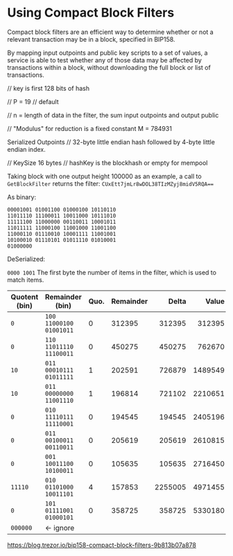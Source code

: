 # Using Compact Block Filters

Compact block filters are an efficient way to determine whether or not
a relevant transaction may be in a block, specified in BIP158.

By mapping input outpoints and public key scripts to a set of values, a 
service is able to test whether any of those data may be affected by 
transactions within a block, without downloading the full block or list of transactions.


// key is first 128 bits of hash

// P = 19 // default 

// n = length of data in the filter, the sum input outpoints and output public 

// "Modulus" for reduction is a fixed constant
M = 784931


Serialized Outpoints
// 32-byte little endian hash followed by 4-byte little endian index.


// KeySize 16 bytes
// hashKey is the blockhash or empty for mempool


Taking block with one output height 100000 as an example, a call to `GetBlockFilter` returns
the filter: `CUxEtt7jmLr8wDOL38TIzMZyj8midV5RQA==`

As binary:

    00001001 01001100 01000100 10110110 
    11011110 11100011 10011000 10111010 
    11111100 11000000 00110011 10001011 
    11011111 11000100 11001000 11001100 
    11000110 01110010 10001111 11001001 
    10100010 01110101 01011110 01010001 
    01000000

DeSerialized:

`0000 1001`  The first byte the number of items in the filter, which is used to match items.

| Quotent (bin)     | Remainder (bin)                   | Quo.    | Remainder    |    Delta     |    Value     |   
|-------------------|-----------------------------------|---------|--------------|-------------:|-------------:|
|    `0        `    |   `100    11000100    01001011`   |    0    |    312395    |    312395    |    312395    |
|    `0        `    |   `110    11011110    11100011`   |    0    |    450275    |    450275    |    762670    |
|    `10       `    |   `011    00010111    01011111`   |    1    |    202591    |    726879    |    1489549   |
|    `10       `    |   `011    00000000    11001110`   |    1    |    196814    |    721102    |    2210651   |
|    `0        `    |   `010    11110111    11110001`   |    0    |    194545    |    194545    |    2405196   |
|    `0        `    |   `011    00100011    00110011`   |    0    |    205619    |    205619    |    2610815   |
|    `0        `    |   `001    10011100    10100011`   |    0    |    105635    |    105635    |    2716450   |
|    `11110    `    |   `010    01101000    10011101`   |    4    |    157853    |    2255005   |    4971455   |
|    `0        `    |   `101    01111001    01000101`   |    0    |    358725    |    358725    |    5330180   |
|    `000000   `    |   <- ignore                       |         |              |              |              |





https://blog.trezor.io/bip158-compact-block-filters-9b813b07a878